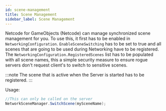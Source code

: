 ```yaml
---
id: scene-management
title: Scene Management
sidebar_label: Scene Management
---
```


 Netcode for GameObjects (Netcode) can manage synchronized scene management for you. To use this, it first has to be enabled in `NetworkingConfiguration`. `EnableSceneSwitching` has to be set to true and all scenes that are going to be used during Networking have to be registered. The `NetworkingConfiguration.RegisteredScenes` list has to be populated with all scene names, this a simple security measure to ensure rogue servers don't request client's to switch to sensitive scenes.

:::note
The scene that is active when the Server is started has to be registered.
:::

Usage:

```csharp
//This can only be called on the server
NetworkSceneManager.SwitchScene(mySceneName);
```
